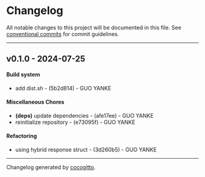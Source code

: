 # Changelog
All notable changes to this project will be documented in this file. See [conventional commits](https://www.conventionalcommits.org/) for commit guidelines.

- - -
## v0.1.0 - 2024-07-25
#### Build system
- add dist.sh - (5b2d814) - GUO YANKE
#### Miscellaneous Chores
- **(deps)** update dependencies - (afe17ee) - GUO YANKE
- reinitialize repository - (e73095f) - GUO YANKE
#### Refactoring
- using hybrid response struct - (3d260b5) - GUO YANKE

- - -

Changelog generated by [cocogitto](https://github.com/cocogitto/cocogitto).